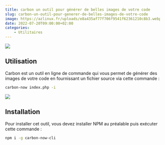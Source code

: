 ```yaml
---
title: carbon un outil pour générer de belles images de votre code
slug: carbon-un-outil-pour-generer-de-belles-images-de-votre-code
image: https://azlinux.fr/uploads/e8a435af77f706f9541f62361210c8b3.webp
date: 2022-07-20T09:00:00+02:00
categories:
    - Utilitaires
---
```


![](https://cdn.jsdelivr.net/gh/mixn/carbon-now-cli@master/static/demo.gif)

## Utilisation

Carbon est un outil en ligne de commande qui vous permet de générer des images de votre code en fournissant un fichier source via cette commande :

```bash
carbon-now index.php -i
```

![](https://azlinux.fr/uploads/f2aef9d8a54f6177e5ee54058f06f33f.svg)

## Installation

Pour installer cet outil, vous devez installer NPM au préalable puis exécuter cette commande :

```bash
npm i -g carbon-now-cli
```
